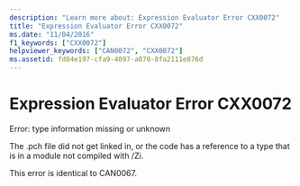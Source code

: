 ```yaml
---
description: "Learn more about: Expression Evaluator Error CXX0072"
title: "Expression Evaluator Error CXX0072"
ms.date: "11/04/2016"
f1_keywords: ["CXX0072"]
helpviewer_keywords: ["CAN0072", "CXX0072"]
ms.assetid: fd04e197-cfa9-4097-a070-8fa2111e876d
---
```

# Expression Evaluator Error CXX0072

Error: type information missing or unknown

The .pch file did not get linked in, or the code has a reference to a type that is in a module not compiled with /Zi.

This error is identical to CAN0067.
